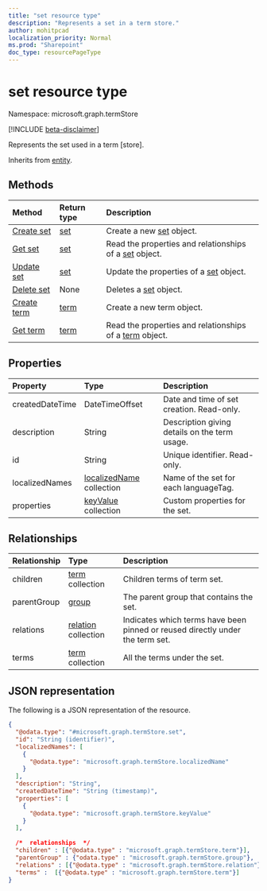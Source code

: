 ```yaml
---
title: "set resource type"
description: "Represents a set in a term store."
author: mohitpcad
localization_priority: Normal
ms.prod: "Sharepoint"
doc_type: resourcePageType
---
```


# set resource type

Namespace: microsoft.graph.termStore

[!INCLUDE [beta-disclaimer](../../includes/beta-disclaimer.md)]

Represents the set used in a term [store].

Inherits from [entity](../resources/entity.md).

## Methods
|Method|Return type|Description|
|:---|:---|:---|
|[Create set](../api/termstore-set-create.md)|[set](../resources/termstore-set.md)|Create a new [set](../resources/termstore-set.md) object.|
|[Get set](../api/termstore-set-get.md)|[set](../resources/termstore-set.md)|Read the properties and relationships of a [set](../resources/termstore-set.md) object.|
|[Update set](../api/termstore-set-update.md)|[set](../resources/termstore-set.md)|Update the properties of a [set](../resources/termstore-set.md) object.|
|[Delete set](../api/termstore-set-delete.md)|None|Deletes a [set](../resources/termstore-set.md) object.|
|[Create term](../api/termstore-term-create.md)|[term](../resources/termstore-term.md)|Create a new term object.|
|[Get term](../api/termstore-term-get.md)|[term](../resources/termstore-term.md)|Read the properties and relationships of a [term](../resources/termstore-term.md) object.|


## Properties
|Property|Type|Description|
|:---|:---|:---|
|createdDateTime|DateTimeOffset|Date and time of set creation. Read-only.|
|description|String|Description giving details on the term usage.|
|id|String|Unique identifier. Read-only.|
|localizedNames|[localizedName](../resources/termstore-localizedname.md) collection|Name of the set for each languageTag.|
|properties|[keyValue](../resources/keyvalue.md) collection|Custom properties for the set.|

## Relationships
|Relationship|Type|Description|
|:---|:---|:---|
|children|[term](../resources/termstore-term.md) collection|Children terms of term set.|
|parentGroup|[group](../resources/termstore-group.md)|The parent group that contains the set.|
|relations|[relation](../resources/termstore-relation.md) collection|Indicates which terms have been pinned or reused directly under the term set.|
|terms|[term](../resources/termstore-term.md) collection|All the terms under the set.|

## JSON representation
The following is a JSON representation of the resource.
<!-- {
  "blockType": "resource",
  "keyProperty": "id",
  "@odata.type": "microsoft.graph.termStore.set",
  "baseType": "microsoft.graph.entity",
  "openType": false
}
-->
``` json
{
  "@odata.type": "#microsoft.graph.termStore.set",
  "id": "String (identifier)",
  "localizedNames": [
    {
      "@odata.type": "microsoft.graph.termStore.localizedName"
    }
  ],
  "description": "String",
  "createdDateTime": "String (timestamp)",
  "properties": [
    {
      "@odata.type": "microsoft.graph.termStore.keyValue"
    }
  ],
  
  /*  relationships  */
  "children" : [{"@odata.type" : "microsoft.graph.termStore.term"}],
  "parentGroup" : {"odata.type" : "microsoft.graph.termStore.group"},
  "relations" : [{"@odata.type" : "microsoft.graph.termStore.relation"}] ,
  "terms" :  [{"@odata.type" : "microsoft.graph.termStore.term"}]
}
```

[microsoft.graph.termStore.term]: termstore-term.md
[microsoft.graph.termStore.set]: termstore-set.md
[microsoft.graph.termStore.group]: termstore-group.md
[microsoft.graph.termStore.relation]: termstore-relation.md
[microsoft.graph.termStore.store]: termstore-store.md
[microsoft.graph.termStore.localizedName]: termstore-localizedname.md

<!--
{
  "type": "#page.annotation",
  "description": "TermSet is the entity containing the particular taxonomy for a tenant",
  "keywords": "termSet,facet,resource",
  "section": "documentation",
  "tocPath": "TermSet",
  "tocBookmarks": {
    "Resources/termStore.set": "#"
  },
  "suppressions": []
}
-->
